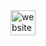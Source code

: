 <a href="https://bio.link/sejanmahmud" target="_blank">
    <img src="https://cdn.jsdelivr.net/npm/simple-icons@3.0.1/icons/icloud.svg" alt="website" height="40">
</a>

